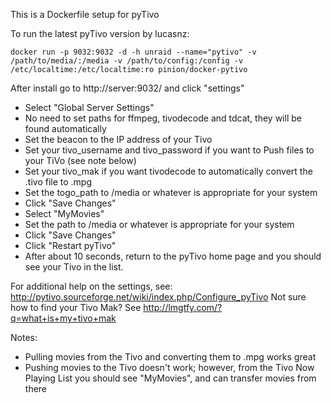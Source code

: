 This is a Dockerfile setup for pyTivo

To run the latest pyTivo version by lucasnz:

```
docker run -p 9032:9032 -d -h unraid --name="pytivo" -v /path/to/media/:/media -v /path/to/config:/config -v /etc/localtime:/etc/localtime:ro pinion/docker-pytivo

```

After install go to http://server:9032/ and click "settings"
* Select "Global Server Settings"
* No need to set paths for ffmpeg, tivodecode and tdcat, they will be found automatically
* Set the beacon to the IP address of your Tivo
* Set your tivo_username and tivo_password if you want to Push files to your TiVo (see note below)
* Set your tivo_mak if you want tivodecode to automatically convert the .tivo file to .mpg
* Set the togo_path to /media or whatever is appropriate for your system
* Click "Save Changes"
* Select "MyMovies"
* Set the path to /media or whatever is appropriate for your system
* Click "Save Changes"
* Click "Restart pyTivo"
* After about 10 seconds, return to the pyTivo home page and you should see your Tivo in the list.

For additional help on the settings, see: http://pytivo.sourceforge.net/wiki/index.php/Configure_pyTivo
Not sure how to find your Tivo Mak? See http://lmgtfy.com/?q=what+is+my+tivo+mak

Notes:
* Pulling movies from the Tivo and converting them to .mpg works great
* Pushing movies to the Tivo doesn't work; however, from the Tivo Now Playing List you should see "MyMovies", and can transfer movies from there

